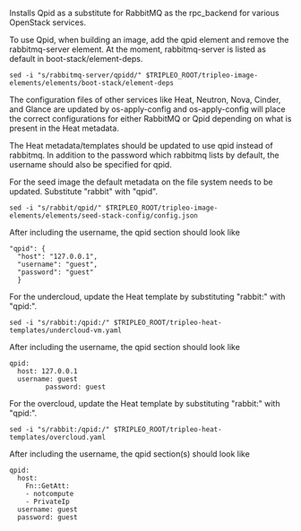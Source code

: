 Installs Qpid as a substitute for RabbitMQ as the rpc_backend for
various OpenStack services.

To use Qpid, when building an image, add the qpid element and
remove the rabbitmq-server element. At the moment, rabbitmq-server
is listed as default in boot-stack/element-deps.

    sed -i "s/rabbitmq-server/qpidd/" $TRIPLEO_ROOT/tripleo-image-elements/elements/boot-stack/element-deps

The configuration files of other services like Heat, Neutron, Nova,
Cinder, and Glance are updated by os-apply-config and os-apply-config
will place the correct configurations for either RabbitMQ or Qpid
depending on what is present in the Heat metadata.

The Heat metadata/templates should be updated to use qpid instead
of rabbitmq. In addition to the password which rabbitmq lists by
default, the username should also be specified for qpid.


For the seed image the default metadata on the file system needs
to be updated. Substitute "rabbit" with "qpid".

    sed -i "s/rabbit/qpid/" $TRIPLEO_ROOT/tripleo-image-elements/elements/seed-stack-config/config.json

After including the username, the qpid section should look like

    "qpid": {
      "host": "127.0.0.1",
      "username": "guest",
      "password": "guest"
      }


For the undercloud, update the Heat template by substituting "rabbit:"
with "qpid:".

    sed -i "s/rabbit:/qpid:/" $TRIPLEO_ROOT/tripleo-heat-templates/undercloud-vm.yaml

After including the username, the qpid section should look like

    qpid:
      host: 127.0.0.1
      username: guest
             password: guest


For the overcloud, update the Heat template by substituting "rabbit:"
with "qpid:".

    sed -i "s/rabbit:/qpid:/" $TRIPLEO_ROOT/tripleo-heat-templates/overcloud.yaml

After including the username, the qpid section(s) should look like

    qpid:
      host:
        Fn::GetAtt:
        - notcompute
        - PrivateIp
      username: guest
      password: guest
